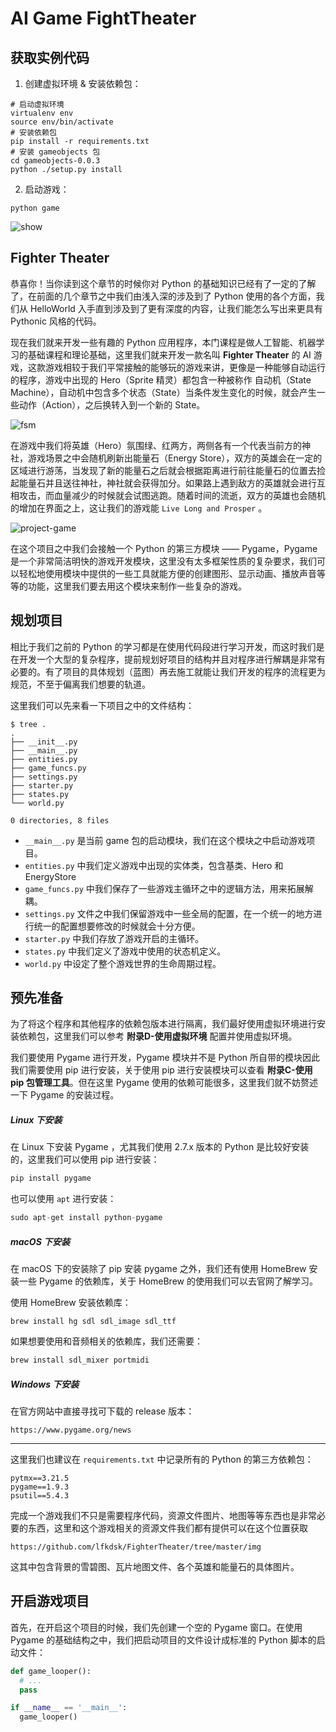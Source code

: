#    AI Game FightTheater



## 获取实例代码

1. 创建虚拟环境 & 安装依赖包：


``` shell
# 启动虚拟环境
virtualenv env
source env/bin/activate
# 安装依赖包
pip install -r requirements.txt
# 安装 gameobjects 包
cd gameobjects-0.0.3
python ./setup.py install
```

2. 启动游戏：

``` shell
python game
```


![show](project-game/pic.gif)



## Fighter Theater

恭喜你！当你读到这个章节的时候你对 Python 的基础知识已经有了一定的了解了，在前面的几个章节之中我们由浅入深的涉及到了 Python 使用的各个方面，我们从 HelloWorld 入手直到涉及到了更有深度的内容，让我们能怎么写出来更具有 Pythonic 风格的代码。

现在我们就来开发一些有趣的 Python 应用程序，本门课程是做人工智能、机器学习的基础课程和理论基础，这里我们就来开发一款名叫 **Fighter Theater** 的 AI 游戏，这款游戏相较于我们平常接触的能够玩的游戏来讲，更像是一种能够自动运行的程序，游戏中出现的 Hero（Sprite 精灵）都包含一种被称作 自动机（State Machine），自动机中包含多个状态（State）当条件发生变化的时候，就会产生一些动作（Action），之后换转入到一个新的 State。

![fsm](project-game/fsm.png)

在游戏中我们将英雄（Hero）氛围绿、红两方，两侧各有一个代表当前方的神社，游戏场景之中会随机刷新出能量石（Energy Store），双方的英雄会在一定的区域进行游荡，当发现了新的能量石之后就会根据距离进行前往能量石的位置去捡起能量石并且送往神社，神社就会获得加分。如果路上遇到敌方的英雄就会进行互相攻击，而血量减少的时候就会试图逃跑。随着时间的流逝，双方的英雄也会随机的增加在界面之上，这让我们的游戏能 `Live Long and Prosper` 。

![project-game](project-game/pic.png)

在这个项目之中我们会接触一个 Python 的第三方模块 —— Pygame，Pygame 是一个非常简洁明快的游戏开发模块，这里没有太多框架性质的复杂要求，我们可以轻松地使用模块中提供的一些工具就能方便的创建图形、显示动画、播放声音等等的功能，这里我们要去用这个模块来制作一些复杂的游戏。



## 规划项目

相比于我们之前的 Python 的学习都是在使用代码段进行学习开发，而这时我们是在开发一个大型的复杂程序，提前规划好项目的结构并且对程序进行解耦是非常有必要的。有了项目的具体规划（蓝图）再去施工就能让我们开发的程序的流程更为规范，不至于偏离我们想要的轨道。

这里我们可以先来看一下项目之中的文件结构：

``` shell
$ tree .
.
├── __init__.py
├── __main__.py
├── entities.py
├── game_funcs.py
├── settings.py
├── starter.py
├── states.py
└── world.py

0 directories, 8 files
```

* `__main__.py` 是当前 game 包的启动模块，我们在这个模块之中启动游戏项目。
* `entities.py` 中我们定义游戏中出现的实体类，包含基类、Hero 和 EnergyStore
* `game_funcs.py` 中我们保存了一些游戏主循环之中的逻辑方法，用来拓展解耦。
* `settings.py` 文件之中我们保留游戏中一些全局的配置，在一个统一的地方进行统一的配置想要修改的时候就会十分方便。
* `starter.py` 中我们存放了游戏开启的主循环。
* `states.py` 中我们定义了游戏中使用的状态机定义。
* `world.py` 中设定了整个游戏世界的生命周期过程。

## 预先准备

为了将这个程序和其他程序的依赖包版本进行隔离，我们最好使用虚拟环境进行安装依赖包，这里我们可以参考 **附录D-使用虚拟环境** 配置并使用虚拟环境。

我们要使用 Pygame 进行开发，Pygame 模块并不是 Python 所自带的模块因此我们需要使用 pip 进行安装，关于使用 pip 进行安装模块可以查看 **附录C-使用 pip 包管理工具**。但在这里 Pygame 使用的依赖可能很多，这里我们就不妨赘述一下 Pygame 的安装过程。

##### Linux 下安装

在 Linux 下安装 Pygame ，尤其我们使用 2.7.x 版本的 Python 是比较好安装的，这里我们可以使用 pip 进行安装：

``` python
pip install pygame
```

也可以使用 `apt` 进行安装：

``` python
sudo apt-get install python-pygame
```

##### macOS 下安装

在 macOS 下的安装除了 pip 安装 pygame 之外，我们还有使用 HomeBrew 安装一些 Pygame 的依赖库，关于 HomeBrew 的使用我们可以去官网了解学习。

使用 HomeBrew 安装依赖库：

``` shell
brew install hg sdl sdl_image sdl_ttf
```

如果想要使用和音频相关的依赖库，我们还需要：

``` python
brew install sdl_mixer portmidi
```

##### Windows 下安装

在官方网站中直接寻找可下载的 release 版本：

``` shell
https://www.pygame.org/news
```

------

这里我们也建议在 `requirements.txt` 中记录所有的 Python 的第三方依赖包：

``` shell
pytmx==3.21.5
pygame==1.9.3
psutil==5.4.3
```

完成一个游戏我们不只是需要程序代码，资源文件图片、地图等等东西也是非常必要的东西，这里和这个游戏相关的资源文件我们都有提供可以在这个位置获取

``` shell
https://github.com/lfkdsk/FighterTheater/tree/master/img
```

这其中包含背景的雪碧图、瓦片地图文件、各个英雄和能量石的具体图片。





## 开启游戏项目

首先，在开启这个项目的时候，我们先创建一个空的 Pygame 窗口。在使用 Pygame 的基础结构之中，我们把启动项目的文件设计成标准的 Python 脚本的启动文件：

``` python
def game_looper():
  # ...
  pass

if __name__ == '__main__':
  game_looper()
```











